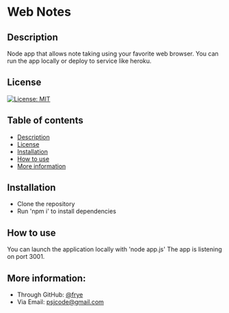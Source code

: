 # Web Notes

## Description
Node app that allows note taking using your favorite web browser. You can run the app locally or deploy to service like heroku.

## License
[![License: MIT](https://img.shields.io/badge/License-MIT-yellow.svg)](https://opensource.org/licenses/MIT)

## Table of contents
- [Description](#description)
- [License](#license)
- [Installation](#installation)
- [How to use](#how-to-use)
- [More information](#more-information)

## Installation
- Clone the repository
- Run 'npm i' to install dependencies

## How to use
You can launch the application locally with 'node app.js' The app is listening on port 3001.






## More information:
- Through GitHub: [@frye](https://github.com/frye)
- Via Email: psjcode@gmail.com